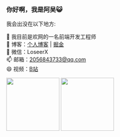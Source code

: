 ### 你好啊，我是阿吴😺

我会出没在以下地方:

 🔭 我目前是欢网的一名前端开发工程师  
 🌱 博客：[个人博客](https://www.wushijiang.cn/blog/#/) | [掘金](https://juejin.cn/user/2172290706442423)  
 💬 微信：LoseerX  
 📫 邮箱：2056843733@qq.com  
 😄 视频：[B站](https://space.bilibili.com/33454876?spm_id_from=333.1007.0.0)  

<img height='140' src='https://github-readme-stats.vercel.app/api?username=wushijiang13&show_icons=true&theme=merko'/>

<img height='140' src='https://github-readme-stats.vercel.app/api/top-langs/?username=wushijiang13&hide_title=true&hide_border=true&layout=compact&bg_color=0,73FA79,73FDFF,D783FF&theme=graywhite&locale=cn'/>



